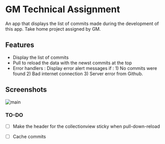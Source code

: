 # GM Technical Assignment

An app that displays the list of commits made during the development of this app. 
Take home project assigned by GM.

## Features

- Display the list of commits 
- Pull to reload the data with the newst commits at the top
- Error handlers : Display error alert messages if : 
        1) No commits were found
        2) Bad internet connection
        3) Server error from Github.


## Screenshots

![main](Documentation/home.png)


### TO-DO

 - [ ] Make the header for the collectionview sticky when pull-down-reload
 - [ ] Cache commits 
 

